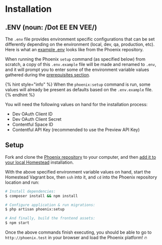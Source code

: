 # Installation

## .ENV \(noun: /Dot EE EN VEE/\)

The `.env` file provides environment specific configurations that can be set differently depending on the environment \(local, dev, qa, production, etc\). Here is what an [example .env](https://github.com/DoSomething/phoenix-next/blob/master/.env.example) looks like from the Phoenix repository.

When running the Phoenix `setup` command (as specified below) from scratch, a copy of this `.env.example` file will be made and renamed to `.env`, and it will prompt you to enter some of the environment variable values gathered during the [prerequisites section](prerequisites.md).

{% hint style="info" %}
When the `phoenix:setup` command is run, some values will already be present as defaults based on the `.env.example` file.
{% endhint %}

You will need the following values on hand for the installation process:

- Dev OAuth Client ID
- Dev OAuth Client Secret
- Contentful Space ID
- Contentful API Key (recommended to use the Preview API Key)

## Setup

Fork and clone the [Phoenix repository](https://github.com/DoSomething/phoenix-next) to your computer, and then [add it to your local Homestead](prerequisites#laravel-homestead) installation.

With the above specified environment variable values on hand, start the Homestead Vagrant box, then `ssh` into it, and `cd` into the Phoenix repository location and run:

```bash
# Install dependencies:
$ composer install && npm install

# Configure application & run migrations:
$ php artisan phoenix:setup

# And finally, build the frontend assets:
$ npm start
```

Once the above commands finish executing, you should be able to go to `http://phoenix.test` in your browser and load the Phoenix platform! 🔥
